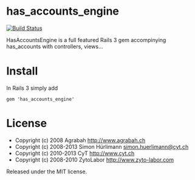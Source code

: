 has_accounts_engine
===================

[![Build Status](https://secure.travis-ci.org/huerlisi/has_accounts_engine.png)](http://travis-ci.org/huerlisi/has_accounts_engine)

HasAccountsEngine is a full featured Rails 3 gem accompinying has_accounts with controllers, views...


Install
=======

In Rails 3 simply add

    gem 'has_accounts_engine'

License
=======

* Copyright (c) 2008 Agrabah <http://www.agrabah.ch>
* Copyright (c) 2008-2013 Simon Hürlimann <simon.huerlimann@cyt.ch>
* Copyright (c) 2010-2013 CyT <http://www.cyt.ch>
* Copyright (c) 2008-2010 ZytoLabor <http://www.zyto-labor.com>

Released under the MIT license.
